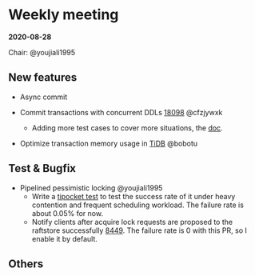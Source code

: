 # Weekly meeting

**2020-08-28**

Chair: @youjiali1995

## New features

* Async commit


* Commit transactions with concurrent DDLs [18098](https://github.com/pingcap/tidb/issues/18098) @cfzjywxk
  - Adding more test cases to cover more situations, the [doc](https://docs.google.com/document/d/17HwhQBhg82z9FLF2on2rgp3fj3seYNduGtB3J_oy4XE/edit).

* Optimize transaction memory usage in [TiDB](https://github.com/pingcap/tidb/projects/54) @bobotu
	
## Test & Bugfix

* Pipelined pessimistic locking @youjiali1995
  - Write a [tipocket test](https://github.com/pingcap/tipocket/pull/301) to test the success rate of it under heavy contention and frequent scheduling workload. The failure rate is about 0.05% for now.
  - Notify clients after acquire lock requests are proposed to the raftstore successfully [8449](https://github.com/tikv/tikv/pull/8499). The failure rate is 0 with this PR, so I enable it by default.

## Others

